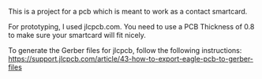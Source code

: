 This is a project for a pcb which is meant to work as a contact smartcard.

For prototyping, I used jlcpcb.com. You need to use a PCB Thickness of 0.8 to make sure your smartcard will fit nicely.

To generate the Gerber files for jlcpcb, follow the following instructions: https://support.jlcpcb.com/article/43-how-to-export-eagle-pcb-to-gerber-files
